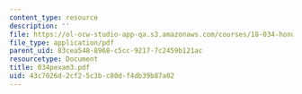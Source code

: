 ```yaml
---
content_type: resource
description: ''
file: https://ol-ocw-studio-app-qa.s3.amazonaws.com/courses/18-034-honors-differential-equations-spring-2004/43c7026d2cf25c3bc80df4db39b87a02_034pexam3.pdf
file_type: application/pdf
parent_uid: 83cea548-8968-c5cc-9217-7c2459b121ac
resourcetype: Document
title: 034pexam3.pdf
uid: 43c7026d-2cf2-5c3b-c80d-f4db39b87a02
---
```

